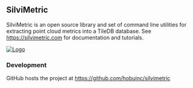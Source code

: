 ## SilviMetric


SilviMetric is an open source library and set of command line utilities for extracting point cloud metrics
into a TileDB database. See https://silvimetric.com for documentation and tutorials.

[![Logo](/doc/source/logo/Logos/PNG/SilviMetric_logo_2c.png 'SilviMetric Logo')](https://silvimetric.com)



### Development

GitHub hosts the project at https://github.com/hobuinc/silvimetric

